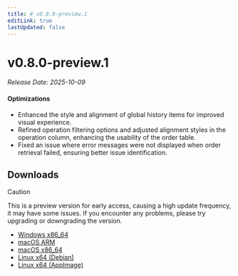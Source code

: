 ```yaml
---
title: # v0.8.0-preview.1
editLink: true
lastUpdated: false
---
```


# v0.8.0-preview.1  <Badge type="warning" text="preview" />

_Release Date: 2025-10-09_

#### Optimizations

- Enhanced the style and alignment of global history items for improved visual experience.
- Refined operation filtering options and adjusted alignment styles in the operation column, enhancing the usability of the order table.
- Fixed an issue where error messages were not displayed when order retrieval failed, ensuring better issue identification.

## Downloads


> [!CAUTION]
> This is a preview version for early access, causing a high update frequency, it may have some issues. If you encounter any problems, please try upgrading or downgrading the version.


- [Windows x86_64](https://assets.lbkrs.com/github/release/longbridge-desktop/preview/longbridge-v0.8.0-preview.1-windows-x86_64.exe)
- [macOS ARM](https://assets.lbkrs.com/github/release/longbridge-desktop/preview/longbridge-v0.8.0-preview.1-macos-aarch64.dmg)
- [macOS x86_64](https://assets.lbkrs.com/github/release/longbridge-desktop/preview/longbridge-v0.8.0-preview.1-macos-x86_64.dmg)
- [Linux x64 (Debian)](https://assets.lbkrs.com/github/release/longbridge-desktop/preview/longbridge-v0.8.0-preview.1-linux-x86_64.deb)
- [Linux x64 (AppImage)](https://assets.lbkrs.com/github/release/longbridge-desktop/preview/longbridge-v0.8.0-preview.1-linux-x86_64.AppImage)